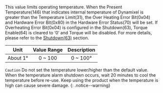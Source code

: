 This value limits operating temperature. When the Present Temperature(146) that indicates internal temperature of Dynamixel is greater than the Temperature Limit(31), the Over Heating Error Bit(0x04) and Hardware Error Bit(0x80) in the Hardware Error Status(70) will be set. If Overheating Error Bit(0x04) is configured in the Shutdown(63), Torque Enable(64) is cleared to ‘0’ and Torque will be disabled. For more details, please refer to the [Shutdown(63)] section.

|Unit|Value Range|Description|
| :---: | :---: | :---: |
|About 1&deg;|0 ~ 100|0 ~ 100&deg;|

`Caution` Do not set the temperature lower/higher than the default value. When the temperature alarm shutdown occurs, wait 20 minutes to cool the temperature before re-use. Keep using the product when the temperature is high can cause severe damage.
{: .notice--warning}

[Shutdown(63)]: #shutdown
